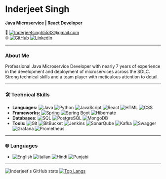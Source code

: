 # Inderjeet Singh

**Java Microservice | React Developer**

📧 [![Inderjeetsingh5533@gmail.com](https://img.shields.io/badge/Email-D14836?style=flat&logo=gmail&logoColor=white)](mailto:inderjeetsingh5533@gmail.com)  
🌐 [![GitHub](https://img.shields.io/badge/GitHub-181717?style=flat&logo=github&logoColor=white)](https://github.com/inderjeet5533) [![LinkedIn](https://img.shields.io/badge/LinkedIn-0077B5?style=flat&logo=linkedin&logoColor=white)](https://www.linkedin.com/in/inderjeetsingh5533)

---

### About Me
Professional Java Microservice Developer with nearly 7 years of experience in the development and deployment of microservices across the SDLC. Strong technical skills and a team player with meticulous attention to detail.

---

### 🛠 Technical Skills
- **Languages:** ![Java](https://img.shields.io/badge/-Java-007396?style=flat&logo=java) ![Python](https://img.shields.io/badge/-Python-3776AB?style=flat&logo=python) ![JavaScript](https://img.shields.io/badge/-JavaScript-F7DF1E?style=flat&logo=javascript) ![React](https://img.shields.io/badge/-React-61DAFB?style=flat&logo=react) ![HTML](https://img.shields.io/badge/-HTML5-E34F26?style=flat&logo=html5) ![CSS](https://img.shields.io/badge/-CSS3-1572B6?style=flat&logo=css3)
- **Frameworks:** ![Spring](https://img.shields.io/badge/-Spring-6DB33F?style=flat&logo=spring) ![Spring Boot](https://img.shields.io/badge/-Spring%20Boot-6DB33F?style=flat&logo=spring-boot) ![Hibernate](https://img.shields.io/badge/-Hibernate-59666C?style=flat&logo=hibernate)
- **Databases:** ![SQL](https://img.shields.io/badge/-SQL-4479A1?style=flat&logo=postgresql) ![PostgreSQL](https://img.shields.io/badge/-PostgreSQL-336791?style=flat&logo=postgresql) ![MongoDB](https://img.shields.io/badge/-MongoDB-47A248?style=flat&logo=mongodb)
- **Tools:** ![Git](https://img.shields.io/badge/-Git-F05032?style=flat&logo=git) ![BitBucket](https://img.shields.io/badge/-Bitbucket-0052CC?style=flat&logo=bitbucket) ![Jenkins](https://img.shields.io/badge/-Jenkins-D24939?style=flat&logo=jenkins) ![SonarQube](https://img.shields.io/badge/-SonarQube-4E9BCD?style=flat&logo=sonarqube) ![Kafka](https://img.shields.io/badge/-Apache%20Kafka-231F20?style=flat&logo=apache-kafka) ![Swagger](https://img.shields.io/badge/-Swagger-85EA2D?style=flat&logo=swagger) ![Grafana](https://img.shields.io/badge/-Grafana-F46800?style=flat&logo=grafana) ![Prometheus](https://img.shields.io/badge/-Prometheus-E6522C?style=flat&logo=prometheus)

---

### 🌐 Languages
- ![English](https://img.shields.io/badge/-English-000?style=flat&logo=language) ![Italian](https://img.shields.io/badge/-Italian-000?style=flat&logo=language) ![Hindi](https://img.shields.io/badge/-Hindi-000?style=flat&logo=language) ![Punjabi](https://img.shields.io/badge/-Punjabi-000?style=flat&logo=language)

---

![Inderjeet's GitHub stats](https://github-readme-stats.vercel.app/api?username=inderjeet5533&show_icons=true&theme=transparent) [![Top Langs](https://github-readme-stats.vercel.app/api/top-langs/?username=inderjeet5533&layout=donut)](https://github.com/inderjeet5533/github-readme-stats)

